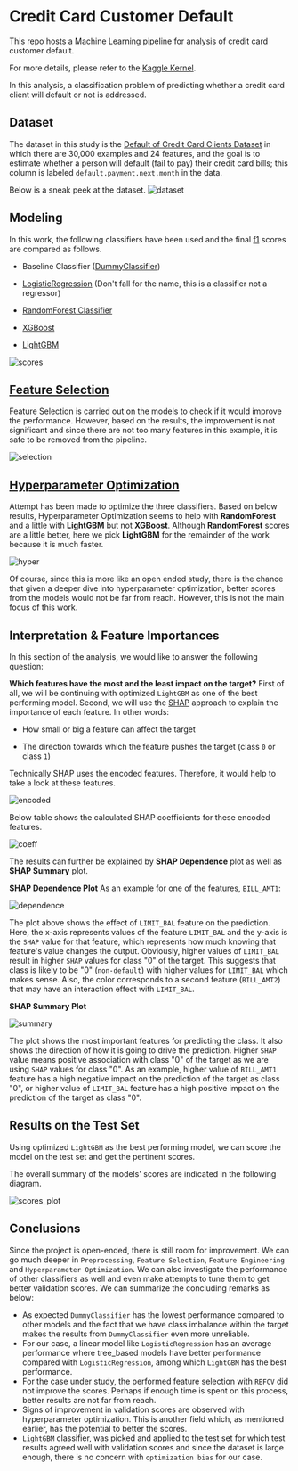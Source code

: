# Credit Card Customer Default
This repo hosts a Machine Learning pipeline for analysis of credit card customer default.

For more details, please refer to the [Kaggle Kernel](https://www.kaggle.com/arashshamseddini/kaggle-customer-default/).

In this analysis, a classification problem of predicting whether a credit card client will default or not is addressed.

## Dataset
The dataset in this study is the [Default of Credit Card Clients Dataset](https://www.kaggle.com/uciml/default-of-credit-card-clients-dataset) in which there are 30,000 examples and 24 features, and the goal is to estimate whether a person will default (fail to pay) their credit card bills; this column is labeled `default.payment.next.month` in the data.

Below is a sneak peek at the dataset.
![dataset](./Images/dataset.png)

## Modeling
In this work, the following classifiers have been used and the final [f1](https://en.wikipedia.org/wiki/F-score) scores are compared as follows. 

- Baseline Classifier ([DummyClassifier](https://scikit-learn.org/stable/modules/generated/sklearn.dummy.DummyClassifier.html))

- [LogisticRegression](https://scikit-learn.org/stable/modules/generated/sklearn.linear_model.LogisticRegression.html) (Don't fall for the name, this is a classifier not a regressor)

- [RandomForest Classifier](https://scikit-learn.org/stable/modules/generated/sklearn.ensemble.RandomForestClassifier.html)

- [XGBoost](https://xgboost.readthedocs.io/en/latest/)

- [LightGBM](https://lightgbm.readthedocs.io/en/latest/)


![scores](./Images/scores.png)

## [Feature Selection](https://en.wikipedia.org/wiki/Feature_selection)
Feature Selection is carried out on the models to check if it would improve the performance. However, based on the results, the improvement is not significant and since there are not too many features in this example, it is safe to be removed from the pipeline.

![selection](./Images/feature-selection.png)

## [Hyperparameter Optimization](https://en.wikipedia.org/wiki/Hyperparameter_optimization)
Attempt has been made to optimize the three classifiers. Based on below results, Hyperparameter Optimization seems to help with **RandomForest** and a little with **LightGBM** but not **XGBoost**. Although **RandomForest** scores are a little better, here we pick **LightGBM** for the remainder of the work because it is much faster. 

![hyper](./Images/hyperparameter_optimization.png)

Of course, since this is more like an open ended study, there is the chance that given a deeper dive into hyperparameter optimization, better scores from the models would not be far from reach. However, this is not the main focus of this work.

## Interpretation & Feature Importances
In this section of the analysis, we would like to answer the following question:

**Which features have the most and the least impact on the target?**
First of all, we will be continuing with optimized `LightGBM` as one of the best performing model. Second, we will use the [SHAP](https://github.com/slundberg/shap) approach to explain the importance of each feature. In other words:

- How small or big a feature can affect the target

- The direction towards which the feature pushes the target (class `0` or class `1`)

Technically SHAP uses the encoded features. Therefore, it would help to take a look at these features.

![encoded](./Images/encoded_features.png)

Below table shows the calculated SHAP coefficients for these encoded features.

![coeff](./Images/SHAP_coeff.png)

The results can further be explained by **SHAP Dependence** plot as well as **SHAP Summary** plot.

**SHAP Dependence Plot**
As an example for one of the features, `BILL_AMT1`:

![dependence](./Images/dependence_plot.png)

The plot above shows the effect of `LIMIT_BAL` feature on the prediction. Here, the x-axis represents values of the feature `LIMIT_BAL` and the y-axis is the `SHAP` value for that feature, which represents how much knowing that feature's value changes the output. Obviously, higher values of `LIMIT_BAL` result in higher `SHAP` values for class "0" of the target. This suggests that class is likely to be "0" (`non-default`) with higher values for `LIMIT_BAL` which makes sense.  Also, the color corresponds to a second feature (`BILL_AMT2`) that may have an interaction effect with `LIMIT_BAL`.

**SHAP Summary Plot**

![summary](./Images/summary_plot.png)


The plot shows the most important features for predicting the class. It also shows the direction of how it is going to drive the prediction. Higher `SHAP` value means positive association with class "0" of the target as we are using `SHAP` values for class "0". As an example, higher value of `BILL_AMT1` feature has a high negative impact on the prediction of the target as class "0", or higher value of `LIMIT_BAL` feature has a high positive impact on the prediction of the target as class "0".

## Results on the Test Set
Using optimized `LightGBM` as the best performing model, we can score the model on the test set and get the pertinent scores.

The overall summary of the models' scores are indicated in the following diagram.

![scores_plot](./Images/scores_plot.png)

## Conclusions
Since the project is open-ended, there is still room for improvement. We can go much deeper in `Preprocessing`, `Feature Selection`, `Feature Engineering` and `Hyperparameter Optimization`. We can also investigate the performance of other classifiers as well and even make attempts to tune them to get better validation scores. We can summarize the concluding remarks as below:
- As expected `DummyClassifier` has the lowest performance compared to other models and the fact that we have class imbalance within the target makes the results from `DummyClassifier` even more unreliable.
- For our case, a linear model like `LogisticRegression` has an average performance where tree_based models have better performance compared with `LogisticRegression`, among which `LightGBM` has the best performance.
- For the case under study, the performed feature selection with `REFCV` did not improve the scores. Perhaps if enough time is spent on this process, better results are not far from reach.
- Signs of improvement in validation scores are observed with hyperparameter optimization. This is another field which, as mentioned earlier, has the potential to better the scores.
- `LightGBM` classifier, was picked and applied to the test set for which test results agreed well with validation scores and since the dataset is large enough, there is no concern with `optimization bias` for our case.


